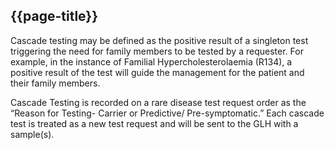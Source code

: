 ## {{page-title}}

Cascade testing may be defined as the positive result of a singleton test triggering the need for family members to be tested by a requester. For example, in the instance of Familial Hypercholesterolaemia (R134), a positive result of the test will guide the management for the patient and their family members. 

Cascade Testing is recorded on a rare disease test request order as the “Reason for Testing- Carrier or Predictive/ Pre-symptomatic.” Each cascade test is treated as a new test request and will be sent to the GLH with a sample(s). 
